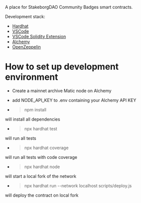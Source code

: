A place for StakeborgDAO Community Badges smart contracts.

Development stack:

- [Hardhat](https://hardhat.org/)
- [VSCode](https://code.visualstudio.com/)
- [VSCode Solidity Extension](https://marketplace.visualstudio.com/items?itemName=JuanBlanco.solidity)
- [Alchemy](alchemy.com)
- [OpenZeppelin](https://openzeppelin.com/)

# How to set up development environment

- Create a mainnet archive Matic node on Alchemy

- add NODE_API_KEY to .env containing your Alchemy API KEY

- > npm install

will install all dependencies

- > npx hardhat test

will run all tests

- > npx hardhat coverage

will run all tests with code coverage

- > npx hardhat node

will start a local fork of the network

- > npx hardhat run --network localhost scripts/deploy.js

will deploy the contract on local fork
